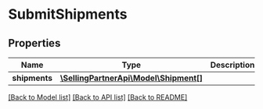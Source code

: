 # SubmitShipments

## Properties
Name | Type | Description | Notes
------------ | ------------- | ------------- | -------------
**shipments** | [**\SellingPartnerApi\Model\Shipment[]**](Shipment.md) |  | [optional] 

[[Back to Model list]](../README.md#documentation-for-models) [[Back to API list]](../README.md#documentation-for-api-endpoints) [[Back to README]](../README.md)


